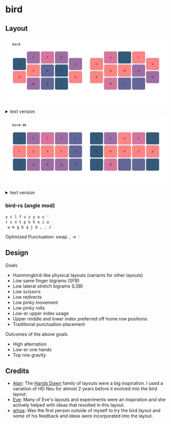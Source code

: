 # bird

## Layout

![](keymap-drawer/bird.svg)

<details>

<summary>text version</summary>

```
x c l f ~   ~ y o u '
r s n t p   k h e i a
~ w m g b   j d , . ~
```

</details>


![](keymap-drawer/bird-30.svg)

<details>

<summary>text version</summary>

```
x c l f v   z y o u '
r s n t p   k h e i a
q w m g b   j d , . /
```

</details>


### bird-rs (angle mod)
```
x c l f v z y o u '
r s n t p k h e i a
 w m g b q j d , . /
```

Optimized Punctuation: swap `,` -> `'`

## Design
Goals
- Hummingbird-like physical layouts (variants for other layouts)
- Low same finger bigrams (SFB)
- Low lateral stretch bigrams (LSB)
- Low scissors
- Low redirects
- Low pinky movement
- Low pinky rolls
- Low-er upper index usage
- Upper middle and lower index preferred off home row positions
- Traditional punctuation placement

Outcomes of the above goals
- High alternation
- Low-er one hands
- Top row gravity

## Credits
- [Alan](https://github.com/moutis): The [Hands Down](handsdownlayout.com) family of layouts were a big inspiration. I used a variation of HD Neu for almost 2 years before it evolved into the bird layout.
- [Eve](https://github.com/Apsu): Many of Eve's layouts and experiments were an inspiration and she actively helped with ideas that resulted in this layout.
- [whoa](https://github.com/bredfield): Was the first person outside of myself to try the bird layout and some of his feedback and ideas were incorporated into the layout.
